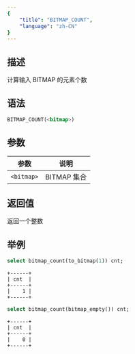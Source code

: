 ```yaml
---
{
    "title": "BITMAP_COUNT",
    "language": "zh-CN"
}
---
```


## 描述

计算输入 BITMAP 的元素个数

## 语法

```sql
BITMAP_COUNT(<bitmap>)
```

## 参数

| 参数         | 说明         |
|------------|------------|
| `<bitmap>` | BITMAP 集合  |

## 返回值

返回一个整数

## 举例

```sql
select bitmap_count(to_bitmap(1)) cnt;
```

```text
+------+
| cnt  |
+------+
|    1 |
+------+
```

```sql
select bitmap_count(bitmap_empty()) cnt;
```

```text
+------+
| cnt  |
+------+
|    0 |
+------+
```